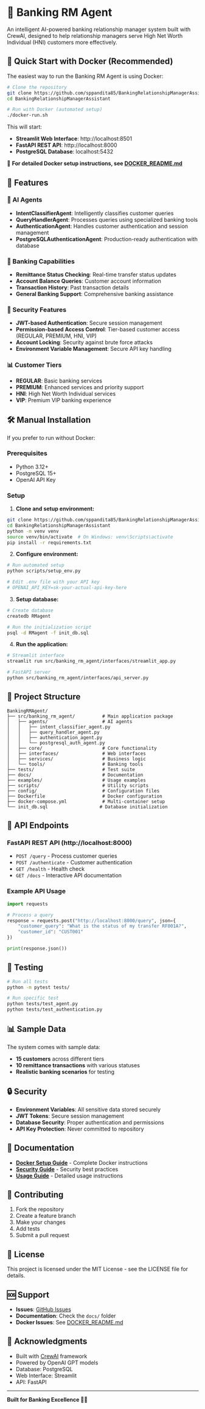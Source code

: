 # 🏦 Banking RM Agent

An intelligent AI-powered banking relationship manager system built with CrewAI, designed to help relationship managers serve High Net Worth Individual (HNI) customers more effectively.

## 🚀 Quick Start with Docker (Recommended)

The easiest way to run the Banking RM Agent is using Docker:

```bash
# Clone the repository
git clone https://github.com/sppandita85/BankingRelationshipManagerAssistant.git
cd BankingRelationshipManagerAssistant

# Run with Docker (automated setup)
./docker-run.sh
```

This will start:
- **Streamlit Web Interface**: http://localhost:8501
- **FastAPI REST API**: http://localhost:8000
- **PostgreSQL Database**: localhost:5432

📖 **For detailed Docker setup instructions, see [DOCKER_README.md](DOCKER_README.md)**

## 🎯 Features

### 🤖 AI Agents
- **IntentClassifierAgent**: Intelligently classifies customer queries
- **QueryHandlerAgent**: Processes queries using specialized banking tools
- **AuthenticationAgent**: Handles customer authentication and session management
- **PostgreSQLAuthenticationAgent**: Production-ready authentication with database

### 🏦 Banking Capabilities
- **Remittance Status Checking**: Real-time transfer status updates
- **Account Balance Queries**: Customer account information
- **Transaction History**: Past transaction details
- **General Banking Support**: Comprehensive banking assistance

### 🔐 Security Features
- **JWT-based Authentication**: Secure session management
- **Permission-based Access Control**: Tier-based customer access (REGULAR, PREMIUM, HNI, VIP)
- **Account Locking**: Security against brute force attacks
- **Environment Variable Management**: Secure API key handling

### 📊 Customer Tiers
- **REGULAR**: Basic banking services
- **PREMIUM**: Enhanced services and priority support
- **HNI**: High Net Worth Individual services
- **VIP**: Premium VIP banking experience

## 🛠️ Manual Installation

If you prefer to run without Docker:

### Prerequisites
- Python 3.12+
- PostgreSQL 15+
- OpenAI API Key

### Setup

1. **Clone and setup environment:**
```bash
git clone https://github.com/sppandita85/BankingRelationshipManagerAssistant.git
cd BankingRelationshipManagerAssistant
python -m venv venv
source venv/bin/activate  # On Windows: venv\Scripts\activate
pip install -r requirements.txt
```

2. **Configure environment:**
```bash
# Run automated setup
python scripts/setup_env.py

# Edit .env file with your API key
# OPENAI_API_KEY=sk-your-actual-api-key-here
```

3. **Setup database:**
```bash
# Create database
createdb RMagent

# Run the initialization script
psql -d RMagent -f init_db.sql
```

4. **Run the application:**
```bash
# Streamlit interface
streamlit run src/banking_rm_agent/interfaces/streamlit_app.py

# FastAPI server
python src/banking_rm_agent/interfaces/api_server.py
```

## 📁 Project Structure

```
BankingRMAgent/
├── src/banking_rm_agent/          # Main application package
│   ├── agents/                    # AI agents
│   │   ├── intent_classifier_agent.py
│   │   ├── query_handler_agent.py
│   │   ├── authentication_agent.py
│   │   └── postgresql_auth_agent.py
│   ├── core/                      # Core functionality
│   ├── interfaces/                # Web interfaces
│   ├── services/                  # Business logic
│   └── tools/                     # Banking tools
├── tests/                         # Test suite
├── docs/                          # Documentation
├── examples/                      # Usage examples
├── scripts/                       # Utility scripts
├── config/                        # Configuration files
├── Dockerfile                     # Docker configuration
├── docker-compose.yml             # Multi-container setup
└── init_db.sql                   # Database initialization
```

## 🔌 API Endpoints

### FastAPI REST API (http://localhost:8000)

- `POST /query` - Process customer queries
- `POST /authenticate` - Customer authentication
- `GET /health` - Health check
- `GET /docs` - Interactive API documentation

### Example API Usage

```python
import requests

# Process a query
response = requests.post("http://localhost:8000/query", json={
    "customer_query": "What is the status of my transfer RF001A?",
    "customer_id": "CUST001"
})

print(response.json())
```

## 🧪 Testing

```bash
# Run all tests
python -m pytest tests/

# Run specific test
python tests/test_agent.py
python tests/test_authentication.py
```

## 📊 Sample Data

The system comes with sample data:
- **15 customers** across different tiers
- **10 remittance transactions** with various statuses
- **Realistic banking scenarios** for testing

## 🔒 Security

- **Environment Variables**: All sensitive data stored securely
- **JWT Tokens**: Secure session management
- **Database Security**: Proper authentication and permissions
- **API Key Protection**: Never committed to repository

## 📖 Documentation

- **[Docker Setup Guide](DOCKER_README.md)** - Complete Docker instructions
- **[Security Guide](docs/SECURITY_GUIDE.md)** - Security best practices
- **[Usage Guide](docs/USAGE_GUIDE.md)** - Detailed usage instructions

## 🤝 Contributing

1. Fork the repository
2. Create a feature branch
3. Make your changes
4. Add tests
5. Submit a pull request

## 📄 License

This project is licensed under the MIT License - see the LICENSE file for details.

## 🆘 Support

- **Issues**: [GitHub Issues](https://github.com/sppandita85/BankingRelationshipManagerAssistant/issues)
- **Documentation**: Check the `docs/` folder
- **Docker Issues**: See [DOCKER_README.md](DOCKER_README.md)

## 🎉 Acknowledgments

- Built with [CrewAI](https://github.com/joaomdmoura/crewAI) framework
- Powered by OpenAI GPT models
- Database: PostgreSQL
- Web Interface: Streamlit
- API: FastAPI

---

**Built for Banking Excellence 🏦✨**
